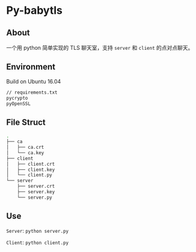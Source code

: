 # Py-babytls

## About

一个用 python 简单实现的 TLS 聊天室，支持 `server` 和 `client` 的点对点聊天。

## Environment

Build on Ubuntu 16.04

```bash
// requirements.txt
pycrypto
pyOpenSSL
```

## File Struct

```bash
.
├── ca
│   ├── ca.crt
│   └── ca.key
├── client
│   ├── client.crt
│   ├── client.key
│   └── client.py
└── server
    ├── server.crt
    ├── server.key
    └── server.py
```

## Use

`Server`: `python server.py`

`Client`: `python client.py`
